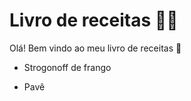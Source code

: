 # Livro de receitas 👨‍🍳

Olá! Bem vindo ao meu livro de receitas :wave:

- Strogonoff de frango

- Pavê
